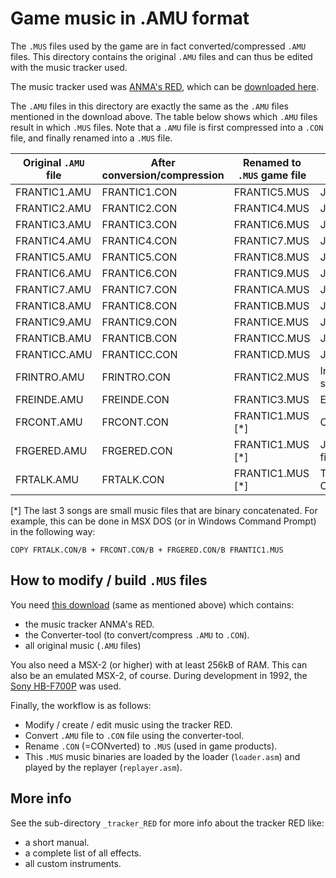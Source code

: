# Game music in .AMU format

The `.MUS` files used by the game are in fact converted/compressed `.AMU` files. This directory contains the original `.AMU` files and can thus be edited with the music tracker used.

The music tracker used was [ANMA's RED](https://www.msx.org/news/software/en/anmas-red-music-recordereditor-available-for-download), which can be [downloaded here](https://www.msx.org/downloads/anmas-red-music-recordereditor-incuding-music-etc).

The `.AMU` files in this directory are exactly the same as the `.AMU` files mentioned in the download above.
The table below shows which `.AMU` files result in which `.MUS` files. Note that a `.AMU` file is first compressed into a `.CON` file, and finally renamed into a `.MUS` file.

Original `.AMU` file | After conversion/compression | Renamed to `.MUS` game file | Where used
---------------- | ------------------- | -------------------------- | ------------
FRANTIC1.AMU | FRANTIC1.CON | FRANTIC5.MUS | Job 1
FRANTIC2.AMU | FRANTIC2.CON | FRANTIC4.MUS | Job 1
FRANTIC3.AMU | FRANTIC3.CON | FRANTIC6.MUS | Job 2
FRANTIC4.AMU | FRANTIC4.CON | FRANTIC7.MUS | Job 2
FRANTIC5.AMU | FRANTIC5.CON | FRANTIC8.MUS | Job 3
FRANTIC6.AMU | FRANTIC6.CON | FRANTIC9.MUS | Job 3
FRANTIC7.AMU | FRANTIC7.CON | FRANTICA.MUS | Job 4
FRANTIC8.AMU | FRANTIC8.CON | FRANTICB.MUS | Job 4
FRANTIC9.AMU | FRANTIC9.CON | FRANTICE.MUS | Job 6
FRANTICB.AMU | FRANTICB.CON | FRANTICC.MUS | Job 5
FRANTICC.AMU | FRANTICC.CON | FRANTICD.MUS | Job 5
FRINTRO.AMU | FRINTRO.CON | FRANTIC2.MUS | Intro / story
FREINDE.AMU | FREINDE.CON | FRANTIC3.MUS | Ending
FRCONT.AMU | FRCONT.CON | FRANTIC1.MUS [*] | Continue
FRGERED.AMU | FRGERED.CON | FRANTIC1.MUS [*] | Job finished
FRTALK.AMU | FRTALK.CON | FRANTIC1.MUS [*] | Talking Cramp

[*] The last 3 songs are small music files that are binary concatenated. For example, this can be done in
MSX DOS (or in Windows Command Prompt) in the following way:

```
COPY FRTALK.CON/B + FRCONT.CON/B + FRGERED.CON/B FRANTIC1.MUS
```

## How to modify / build `.MUS` files

You need [this download](https://www.msx.org/downloads/anmas-red-music-recordereditor-incuding-music-etc) (same as mentioned above) which contains:
- the music tracker ANMA's RED.
- the Converter-tool (to convert/compress `.AMU` to `.CON`).
- all original music (`.AMU` files)

You also need a MSX-2 (or higher) with at least 256kB of RAM. This can also be an emulated MSX-2, of course. During development in 1992, the [Sony HB-F700P](https://www.msx.org/wiki/Sony_HB-F700P) was used.

Finally, the workflow is as follows:
- Modify / create / edit music using the tracker RED.
- Convert `.AMU` file to `.CON` file using the converter-tool.
- Rename `.CON` (=CONverted) to `.MUS` (used in game products).
- This `.MUS` music binaries are loaded by the loader (`loader.asm`) and played by the replayer (`replayer.asm`).

## More info

See the sub-directory `_tracker_RED` for more info about the tracker RED like:
- a short manual.
- a complete list of all effects.
- all custom instruments.

